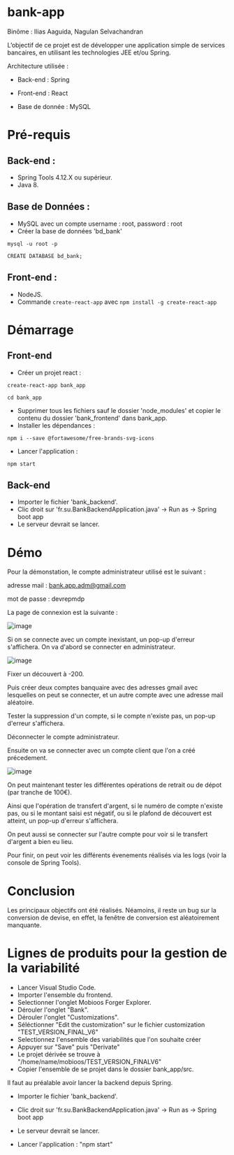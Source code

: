 # bank-app

Binôme : Ilias Aaguida, Nagulan Selvachandran

L’objectif de ce projet est de développer une application simple de services bancaires, en
utilisant les technologies JEE et/ou Spring.

Architecture utilisée :

- Back-end : Spring

- Front-end : React 

- Base de donnée : MySQL

# Pré-requis

## Back-end :

- Spring Tools 4.12.X ou supérieur.
- Java 8.

## Base de Données :

- MySQL avec un compte username : root, password : root
- Créer la base de données 'bd_bank'

`mysql -u root -p`

`CREATE DATABASE bd_bank;`


## Front-end :

- NodeJS.
- Commande `create-react-app` avec `npm install -g create-react-app`

# Démarrage

## Front-end

- Créer un projet react :

`create-react-app bank_app`

`cd bank_app`

- Supprimer tous les fichiers sauf le dossier 'node_modules' et copier le contenu du dossier 'bank_frontend' dans bank_app.
- Installer les dépendances :

`npm i --save @fortawesome/free-brands-svg-icons`

- Lancer l'application :

`npm start`

## Back-end

- Importer le fichier 'bank_backend'.
- Clic droit sur 'fr.su.BankBackendApplication.java' -> Run as -> Spring boot app
- Le serveur devrait se lancer.

# Démo

Pour la démonstation, le compte administrateur utilisé est le suivant :

adresse mail : bank.app.adm@gmail.com 

mot de passe : devrepmdp


La page de connexion est la suivante :


![image](https://user-images.githubusercontent.com/93160985/145285366-77031df2-6de5-4199-bfc8-d298773de43c.png)

Si on se connecte avec un compte inexistant, un pop-up d'erreur s'affichera.
On va d'abord se connecter en administrateur.


![image](https://user-images.githubusercontent.com/93160985/145285994-56304e57-0ff5-454f-8b7d-253580a8996a.png)

Fixer un découvert à -200.

Puis créer deux comptes banquaire avec des adresses gmail avec lesquelles on peut se connecter, et un autre compte avec une adresse mail aléatoire. 

Tester la suppression d'un compte, si le compte n'existe pas, un pop-up d'erreur s'affichera.

Déconnecter le compte administrateur.

Ensuite on va se connecter avec un compte client que l'on a créé précedement.

![image](https://user-images.githubusercontent.com/93160985/145287411-9c6fa5b1-95e2-4975-ba9d-daab62687d2e.png)

On peut maintenant tester les différentes opérations de retrait ou de dépot (par tranche de 100€).

Ainsi que l'opération de transfert d'argent, si le numéro de compte n'existe pas, ou si le montant saisi est négatif, ou si le plafond de découvert est atteint, un pop-up d'erreur s'affichera.

On peut aussi se connecter sur l'autre compte pour voir si le transfert d'argent a bien eu lieu.

Pour finir, on peut voir les différents évenements réalisés via les logs (voir la console de Spring Tools).

# Conclusion 

Les principaux objectifs ont été réalisés. Néamoins, il reste un bug sur la conversion de devise, en effet, la fenêtre de conversion est aléatoirement manquante.


# Lignes de produits pour la gestion de la variabilité 

- Lancer Visual Studio Code.
- Importer l'ensemble du frontend.
- Selectionner l'onglet Mobioos Forger Explorer.
- Dérouler l'onglet "Bank".
- Dérouler l'onglet "Customizations".
- Séléctionner "Edit the customization" sur le fichier customization "TEST_VERSION_FINAL_V6"
- Selectionnez l'ensemble des variabilités que l'on souhaite créer
- Appuyer sur "Save" puis "Derivate"
- Le projet dérivée se trouve à "/home/name/mobioos/TEST_VERSION_FINALV6"
- Copier l'ensemble de se projet dans le dossier bank_app/src.

Il faut au préalable avoir lancer la backend depuis Spring.
- Importer le fichier 'bank_backend'.
- Clic droit sur 'fr.su.BankBackendApplication.java' -> Run as -> Spring boot app
- Le serveur devrait se lancer.

- Lancer l'application : "npm start"





